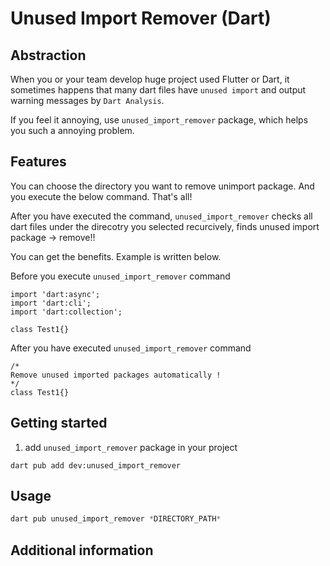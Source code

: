 <!--
This README describes the package. If you publish this package to pub.dev,
this README's contents appear on the landing page for your package.

For information about how to write a good package README, see the guide for
[writing package pages](https://dart.dev/guides/libraries/writing-package-pages).

For general information about developing packages, see the Dart guide for
[creating packages](https://dart.dev/guides/libraries/create-library-packages)
and the Flutter guide for
[developing packages and plugins](https://flutter.dev/developing-packages).
-->

# Unused Import Remover (Dart)

## Abstraction

When you or your team develop huge project used Flutter or Dart, it sometimes happens that many dart files have `unused import` and output warning messages by `Dart Analysis`.

If you feel it annoying, use `unused_import_remover` package, which helps you such a annoying problem.

## Features

You can choose the directory you want to remove unimport package. And you execute the below command.
That's all!

After you have executed the command, `unused_import_remover` checks all dart files under the direcotry you selected recurcively, finds unused import package -> remove!!

You can get the benefits. Example is written below.

Before you execute `unused_import_remover` command

```
import 'dart:async';
import 'dart:cli';
import 'dart:collection';

class Test1{}
```

After you have executed `unused_import_remover` command

```
/*
Remove unused imported packages automatically !
*/
class Test1{}
```

## Getting started

1. add `unused_import_remover` package in your project

```
dart pub add dev:unused_import_remover
```

## Usage

```dart
dart pub unused_import_remover *DIRECTORY_PATH*
```

## Additional information
